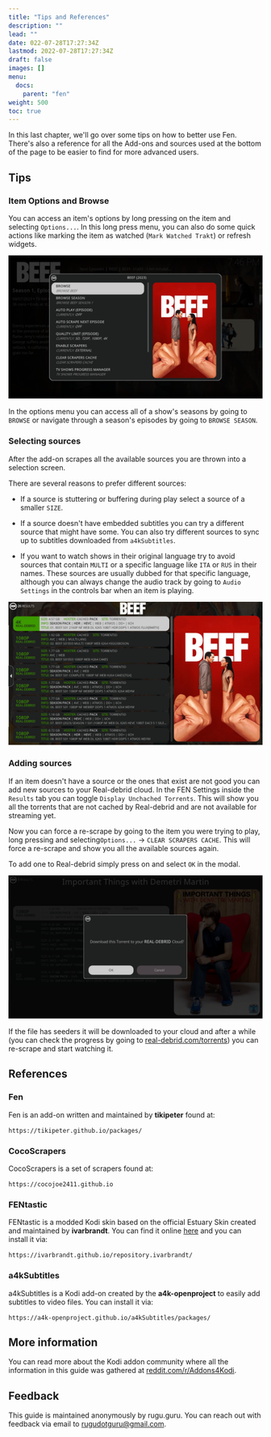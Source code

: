 ```yaml
---
title: "Tips and References"
description: ""
lead: ""
date: 022-07-28T17:27:34Z
lastmod: 2022-07-28T17:27:34Z
draft: false
images: []
menu:
  docs:
    parent: "fen"
weight: 500
toc: true
---
```


In this last chapter, we'll go over some tips on how to better use Fen. There's also a reference for all the Add-ons and sources used at the bottom of the page to be easier to find for more advanced users.

## Tips

### Item Options and Browse

You can access an item's options by long pressing on the item and selecting `Options...`. In this long press menu, you can also do some quick actions like marking the item as watched (`Mark Watched Trakt`) or refresh widgets.

![Item Options](item-options.png)

In the options menu you can access all of a show's seasons by going to `BROWSE` or navigate through a season's episodes by going to `BROWSE SEASON`.

### Selecting sources

After the add-on scrapes all the available sources you are thrown into a selection screen.

There are several reasons to prefer different sources:

- If a source is stuttering or buffering during play select a source of a smaller `SIZE`.

- If a source doesn't have embedded subtitles you can try a different source that might have some. You can also try different sources to sync up to subtitles downloaded from `a4kSubtitles`.

- If you want to watch shows in their original language try to avoid sources that contain `MULTI` or a specific language like `ITA` or `RUS` in their names. These sources are usually dubbed for that specific language, although you can always change the audio track by going to `Audio Settings` in the controls bar when an item is playing.

![Selecting sources](selecting-sources.png)

### Adding sources

If an item doesn't have a source or the ones that exist are not good you can add new sources to your Real-debrid cloud. In the FEN Settings inside the `Results` tab you can toggle `Display Unchached Torrents`. This will show you all the torrents that are not cached by Real-debrid and are not available for streaming yet.

Now you can force a re-scrape by going to the item you were trying to play, long pressing and selecting`Options...` → `CLEAR SCRAPERS CACHE`. This will force a re-scrape and show you all the available sources again.

To add one to Real-debrid simply press on and select `OK` in the modal.

![Download torrent](download-torrent.png)

If the file has seeders it will be downloaded to your cloud and after a while (you can check the progress by going to [real-debrid.com/torrents](https://real-debrid.com/torrents)) you can re-scrape and start watching it.

## References

### Fen 

Fen is an add-on written and maintained by **tikipeter** found at:

```
https://tikipeter.github.io/packages/
```

### CocoScrapers

CocoScrapers is a set of scrapers found at:

```
https://cocojoe2411.github.io
```

### FENtastic

FENtastic is a modded Kodi skin based on the official Estuary Skin created and maintained by **ivarbrandt**. You can find it online [here](https://github.com/ivarbrandt/skin.fentastic) and you can install it via:
```
https://ivarbrandt.github.io/repository.ivarbrandt/
```

### a4kSubtitles

a4kSubtitles is a Kodi add-on created by the **a4k-openproject** to easily add subtitles to video files. You can install it via:
```
https://a4k-openproject.github.io/a4kSubtitles/packages/
```

## More information

You can read more about the Kodi addon community where all the information in this guide was gathered at [reddit.com/r/Addons4Kodi](https://www.reddit.com/r/Addons4Kodi/).

## Feedback

This guide is maintained anonymously by rugu.guru. You can reach out with feedback via email to [rugudotguru@gmail.com](mailto:rugudotguru@gmail.com).